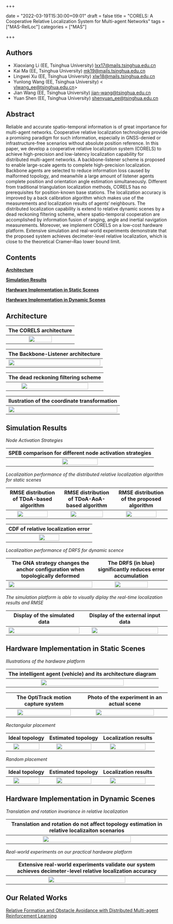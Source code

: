 +++

date = "2022-03-19T15:30:00+09:01"
draft = false
title = "CORELS:  A Cooperative Relative Localization System for Multi-agent Networks" 
tags  = ["MAS-RelLoc"]
categories = ["MAS"]


+++


## Authors

- Xiaoxiang Li (EE, Tsinghua University) <lxx17@mails.tsinghua.edu.cn>
- Kai Ma (EE, Tsinghua University) <mk19@mails.tsinghua.edu.cn>
- Lingwei Xu (EE, Tsinghua University) <xlw18@mails.tsinghua.edu.cn>
- Yunlong Wang (EE, Tsinghua University) < ylwang_ee@tsinghua.edu.cn>
- Jian Wang (EE, Tsinghua University) <jian-wang@tsinghua.edu.cn>
- Yuan Shen (EE, Tsinghua University) <shenyuan_ee@tsinghua.edu.cn>


## Abstract
Reliable and accurate spatio-temporal information is of great importance for multi-agent networks.  Cooperative relative localization technologies provide a promising paradigm for such information, especially in GNSS-denied or infrastructure-free scenarios without absolute position reference. In this paper, we develop a cooperative relative localization system (CORELS) to achieve high-precision and low-latency localization capability for distributed multi-agent networks. 
A backbone-listener scheme is proposed to enable large-scale  agents to complete high-precision localization. Backbone agents are selected  to reduce information loss caused by malformed topology, and meanwhile a large amount of listener agents complete position and orientation angle  estimation simultaneously. Different from traditional triangulation localization methods, CORELS has no prerequisites for position-known base stations. The localization accuracy is improved by
a  back  calibration algorithm which makes use of the measurements and localization results of  agents‘ neighbours. The distributed localization capability is extend to relative dynamic scenes by a dead reckoning filtering scheme, where spatio-temporal cooperation are accomplished by information fusion of ranging, angle and inertial navigation measurements. Moreover, we implement CORELS on a low-cost hardware platform. Extensive simulation and real-world experiments demonstrate that the proposed system achieves decimeter-level relative localization, which is close to the theoretical   Cramer–Rao lower bound  limit.


<h2 id="Contents">Contents</h2>

<b><a href="#Architecture">Architecture</a></b><br>
<!-- <a href="#1.1">1.1 The CORELS architecture</a><br>-->

<b><a href="#Simulation Results">Simulation Results</a></b><br>
<!-- <a href="#2.1">2.1 Node activation strategies</a><br>
<a href="#2.2">2.2 Localizaition performance of the distributed relative localization algorithm      for static scenes      </a><br>
<a href="#2.3">2.3 Localizaition performance of  DRFS for dynamic scence </a><br>
<a href="#2.4">2.4 Simulation platform</a><br>-->

<b><a href="#Hardware Implementation in Static Scenes">Hardware Implementation in Static Scenes</a></b><br>
<!-- <a href="#3.1">3.1  Illustrations of the hardware platform </a><br>
<a href="#3.2">3.2 Rectangular placement  </a><br> 
<a href="#3.3">3.3 Random placement </a><br>-->

<b><a href="#Hardware Implementation in Dynamic Scenes">Hardware Implementation in Dynamic Scenes</a></b><br>
<!-- <a href="#4.1">4.1 Translation and rotation in relative localization </a><br>
<a href="#4.2">4.2 Real-world experiment on our practical hardware platform</a><br> -->


<h2 id="Architecture">Architecture</h2>
<p><span id="1.1" name="Architecture"></span></p>
<table><thead>
<tr>
<th style="text-align: center">The CORELS architecture</th>
</tr></thead><tbody>
<tr>
<td style="text-align: center"><img src="../images/CORELS/CORELS.png" width="60%"/></td>
</tr>
</tbody></table>
<table><thead>
<tr>
<th style="text-align: center">The Backbone-Listener architecture</th>
</tr></thead><tbody>
<tr>
<td style="text-align: center"><img src="../images/CORELS/system_model.png" width="100%"/></td>
</tr>
</tbody></table>
</tbody></table>
<table><thead>
<tr>
<th style="text-align: center">The dead reckoning filtering scheme</th>
</tr></thead><tbody>
<tr>
<td style="text-align: center"><img src="../images/CORELS/DRFS.png" width="85%"/></td>
</tr>
</tbody></table>
</tbody></table>
<table><thead>
<tr>
<th style="text-align: center">llustration of the coordinate transformation</th>
</tr></thead><tbody>
<tr>
<td style="text-align: center"><img src="../images/CORELS/CT.png" width="100%"/></td>
</tr>
</tbody></table>


<h2 id="Simulation Results"> Simulation Results</h2>

<p><span id="2.1" name="Node activation strategies"></span></p>
<p><em> Node Activation Strategies</em></p>
<table><thead>
<tr>
<th style="text-align: center">SPEB comparison for different node activation strategies</th>
</tr></thead><tbody>
<tr>
<td style="text-align: center"><img src="../images/CORELS/nodeact_results.png" width="50%"/></td>
</tr>
</tbody></table>


<p><span id="2.2" name="Localizaition performance of the distributed relative localization algorithm      for static scenes  "></span></p>
<p><em>Localizaition performance of the distributed relative localization algorithm      for static scenes  </em></p>
<table><thead>
<tr>
<th style="text-align: center">RMSE  distribution  of  TDoA-based algorithm  </th>
<th style="text-align: center">RMSE  distribution  of  TDoA-AoA-based algorithm</th>
<th style="text-align: center">RMSE  distribution  of  the proposed algorithm</th>
</tr></thead><tbody>
<tr>
<td style="text-align: center"><img src="../images/CORELS/tdoa.png" width="80%"/></td>
<td style="text-align: center"><img src="../images/CORELS/tdoaaoa.png" width="80%"/></td>
<td style="text-align: center"><img src="../images/CORELS/pro_algo.png" width="80%"/></td>
</tr>
</tbody></table>


<table><thead>
<tr>
<th style="text-align: center">CDF of relative localization error </th>
</tr></thead><tbody>
<tr>
<td style="text-align: center"><img src="../images/CORELS/cdf.png" width="50%"/></td>
</tr>
</tbody></table>
<p><span id="2.3" name="Localizaition performance of  DRFS for dynamic scence"></span></p>
<p><em>Localizaition performance of  DRFS for dynamic scence</em></p>
<table><thead>
<tr>
<th style="text-align: center">The GNA strategy changes the anchor configuration when topologically deformed </th>
<th style="text-align: center">The DRFS (in blue) significantly reduces error accumulation   </th>
</tr></thead><tbody>
<tr>
<td style="text-align: center"><img src="../images/CORELS/dynamic_test.gif" width="100%"/></td>
<td style="text-align: center"><img src="../images/CORELS/dynamic_error.gif" width="70%"/></td>
</tr>
</tbody></table>

<p><span id="2.4" name="Simulation platform"></span></p>
<p><em>The simulation platform is able to visually diplay the  real-time localization results and RMSE</em></p>
<table><thead>
<tr>
<th style="text-align: center">Display of the simulated data </th>
<th style="text-align: center">Display of the external input data </th>
</tr></thead><tbody>
<tr>
<td style="text-align: center"><img src="../images/CORELS/Simu_platform1.gif" width="100%"/></td>
<td style="text-align: center"><img src="../images/CORELS/Simu_platform2.gif" width="91%"/></td>
</tr>
</tbody></table>


<h2 id="Hardware Implementation in Static Scenes"> Hardware Implementation in Static Scenes</h2>
<p><span id="3.1" name="Illustrations of the hardware platform"></span></p>
<p><em> Illustrations of the hardware platform</em></p>
<table><thead>
<tr>
<th style="text-align: center"> The  intelligent  agent  (vehicle)  and  its  architecture diagram</th>
</tr></thead><tbody>
<tr>
<td style="text-align: center"><img src="../images/CORELS/car.png" width="75%"/></td>
</tr>
</tbody></table>
<table><thead>
<tr>
<th style="text-align: center"> The  OptiTrack  motion  capture  system </th>
<th style="text-align: center"> Photo of the experiment in an actual scene</th>
</tr></thead><tbody>
<tr>
<td style="text-align: center"><img src="../images/CORELS/figure_hardware.png" width="87%"/></td>
<td style="text-align: center"><img src="../images/CORELS/realsense.jpg" width="85%"/></td>
</tr>
</tbody></table>

<p><span id="3.2" name="Rectangular placement"></span></p>
<p><em> Rectangular placement</em></p>
<table><thead>
<tr>
<th style="text-align: center">Ideal topology </th>
<th style="text-align: center">Estimated topology</th>
<th style="text-align: center">Localization results </th>
</tr></thead><tbody>
<tr>
<td style="text-align: center"><img src="../images/CORELS/Static-ideal-1.png" width="85%"/></td>
<td style="text-align: center"><img src="../images/CORELS/Static-real-1.png" width="85%"/></td>
<td style="text-align: center"><img src="../images/CORELS/Static-data-1.png" width="85%"/></td>
</tr>
</tbody></table>


<p><span id="3.3" name="Random placement"></span></p>
<p><em> Random placement</em></p>
<table><thead>
<tr>
<th style="text-align: center">Ideal topology </th>
<th style="text-align: center">Estimated topology</th>
<th style="text-align: center">Localization results </th>
</tr></thead><tbody>
<tr>
<td style="text-align: center"><img src="../images/CORELS/Static-ideal-2.png" width="85%"/></td>
<td style="text-align: center"><img src="../images/CORELS/Static-real-2.png" width="85%"/></td>
<td style="text-align: center"><img src="../images/CORELS/Static-data-2.png" width="85%"/></td>
</tr>
</tbody></table>


<h2 id="Hardware Implementation in Dynamic Scenes"> Hardware Implementation in Dynamic Scenes</h2>
<p><span id="4.1" name="Translation and rotation in relative localization"></span></p>
<p><em> Translation and rotation invariance in relative localization</em></p>
<table><thead>
<tr>
<th style="text-align: center"> Translation and rotation do not affect topology estimation in relative localizaiton scenarios </th>
</tr></thead><tbody>
<tr>
<td style="text-align: center"><img src="../images/CORELS/relative.gif" width="75%"/></td>
</tr>
</tbody></table>


<p><span id="4.2" name="Real-world experiment on our practical hardware platform"></span></p>
<p><em> Real-world experiments on our practical hardware platform</em></p>
<table><thead>
<tr>
<th style="text-align: center"> Extensive  real-world  experiments validate our system   achieves decimeter-level relative localization accuracy </th>

</tr></thead><tbody>
<tr>
<td style="text-align: center"><img src="../images/CORELS/dynamic.gif" width="70%"/></td>
</tr>
</tbody></table>

## Our Related Works

[Relative Formation and Obstacle Avoidance with Distributed Multi-agent Reinforcement Learning](/relativeformation/)<br>


